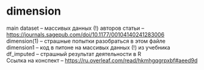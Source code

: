 # dimension  
main dataset – массивых данных (!) авторов статьи –  https://journals.sagepub.com/doi/10.1177/00104140241283006  
dimension(1) – страшные попытки разобраться в этом файле  
dimension1 – код в питоне на массивых данных (!) из учебника  
df_imputed – страшный результат деятельности в R  
Ссылка на конспект – https://ru.overleaf.com/read/hkmhgqgrpxbf#aeed9d
